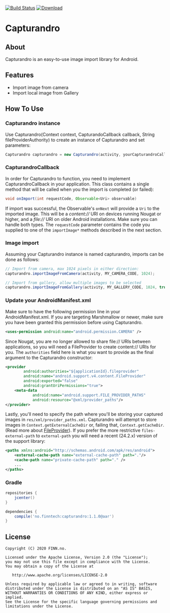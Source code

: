 [![Build Status](https://travis-ci.org/finn-no/capturandro.svg?branch=master)](https://travis-ci.org/finn-no/capturandro)
[![Download](https://api.bintray.com/packages/finnandroid/maven/capturandro/images/download.svg)](https://bintray.com/finnandroid/maven/capturandro/_latestVersion)
# Capturandro

## About
Capturandro is an easy-to-use image import library for Android.


## Features
* Import image from camera
* Import local image from Gallery

## How To Use
### Capturandro instance
Use Capturandro(Context context, CapturandoCallback callback, String fileProviderAuthority) to create an instance of Capturandro and set parameters:
```java
Capturandro capturandro = new Capturandro(activity, yourCapturandroCallback, fileProviderAuthority);
```

### CapturandroCallback
In order for Capturandro to function, you need to implement CapturandroCallback in your application. This class contains
a single method that will be called when you the import is completed (or failed):
```java
void onImport(int requestCode, Observable<Uri> observable)
```

If import was successful, the Observable's `onNext` will provide a `Uri` to the imported image. This will 
be a _content://_ URI on devices running Nougat or higher, and a _file://_ URI on older Android installations.
Make sure you can handle both types. The `requestCode` parameter contains the code you supplied to one of 
the `importImage*` methods described in the next section.

### Image import
Assuming your Capturandro instance is named capturandro, imports can be done as follows:

```java
// Import from camera, max 1024 pixels in either direction:
capturandro.importImageFromCamera(activity, MY_CAMERA_CODE, 1024); 

// Import from gallery, allow multiple images to be selected
capturandro.importImageFromGallery(activity, MY_GALLERY_CODE, 1024, true);
```

### Update your AndroidManifest.xml
Make sure to have the following permission line in your AndroidManifest.xml. If you are targeting Marshmallow or newer, make
sure you have been granted this permission before using Capturandro.
```xml
<uses-permission android:name="android.permission.CAMERA" />
```

Since Nougat, you are no longer allowed to share file:// URIs between applications, so you will need a
FileProvider to create content:// URIs for you. The `authorities` field here is what you want to provide as
the final argument to the Capturandro constructor:
```xml
<provider
        android:authorities="${applicationId}.fileprovider"
        android:name="android.support.v4.content.FileProvider"
        android:exported="false"
        android:grantUriPermissions="true">
    <meta-data
            android:name="android.support.FILE_PROVIDER_PATHS"
            android:resource="@xml/provider_paths"/>
</provider>
```

Lastly, you'll need to specify the path where you'll be storing your captured images in
`res/xml/provider_paths.xml`. Capturandro will attempt to store images in `Context.getExternalCacheDir` or, failing that,
`Context.getCacheDir`. (Read more about 
[FileProvider](https://developer.android.com/reference/android/support/v4/content/FileProvider.html)). If you
prefer the more restrictive `files-external-path` to `external-path` you will need a recent (24.2.x) version of the support library:
```xml
<paths xmlns:android="http://schemas.android.com/apk/res/android">
    <external-cache-path name="external-cache-path" path="."/>
    <cache-path name="private-cache-path" path="." />
    ...
</paths>
```

### Gradle
```groovy
repositories {
    jcenter()
}

dependencies {
    compile('no.finntech:capturandro:1.1.0@aar')
}
```

## License

    Copyright (C) 2020 FINN.no.

    Licensed under the Apache License, Version 2.0 (the "License");
    you may not use this file except in compliance with the License.
    You may obtain a copy of the License at

       http://www.apache.org/licenses/LICENSE-2.0

    Unless required by applicable law or agreed to in writing, software
    distributed under the License is distributed on an "AS IS" BASIS,
    WITHOUT WARRANTIES OR CONDITIONS OF ANY KIND, either express or implied.
    See the License for the specific language governing permissions and
    limitations under the License.
